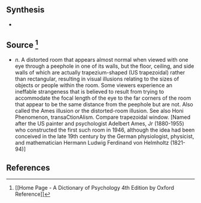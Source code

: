 ## Synthesis
- 
## Source [^1]
- $n$. A distorted room that appears almost normal when viewed with one eye through a peephole in one of its walls, but the floor, ceiling, and side walls of which are actually trapezium-shaped (US trapezoidal) rather than rectangular, resulting in visual illusions relating to the sizes of objects or people within the room. Some viewers experience an ineffable strangeness that is believed to result from trying to accommodate the focal length of the eye to the far corners of the room that appear to be the same distance from the peephole but are not. Also called the Ames illusion or the distorted-room illusion. See also Honi Phenomenon, transaCtionAlism. Compare trapezoidal window. \[Named after the US painter and psychologist Adelbert Ames, Jr (1880-1955) who constructed the first such room in 1946, although the idea had been conceived in the late 19th century by the German physiologist, physicist, and mathematician Hermann Ludwig Ferdinand von Helmholtz (1821-94)]
## References

[^1]: [[Home Page - A Dictionary of Psychology 4th Edition by Oxford Reference]]